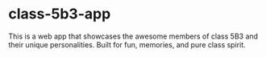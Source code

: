 # class-5b3-app
This is a web app that showcases the awesome members of class 5B3 and their unique personalities. Built for fun, memories, and pure class spirit.
